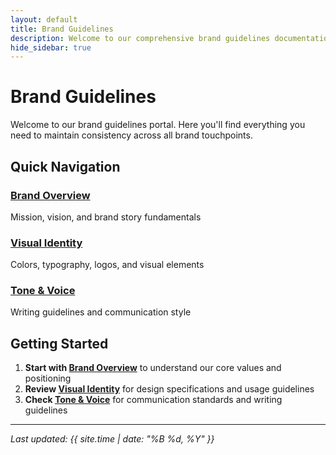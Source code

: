 ```yaml
---
layout: default
title: Brand Guidelines
description: Welcome to our comprehensive brand guidelines documentation
hide_sidebar: true
---
```


# Brand Guidelines

Welcome to our brand guidelines portal. Here you'll find everything you need to maintain consistency across all brand touchpoints.

## Quick Navigation

<nav class="homepage-nav">
  <div class="nav-section">
    <h3><a href="/brand-overview/">Brand Overview</a></h3>
    <p>Mission, vision, and brand story fundamentals</p>
  </div>
  
  <div class="nav-section">
    <h3><a href="/visual-identity/">Visual Identity</a></h3>
    <p>Colors, typography, logos, and visual elements</p>
  </div>
  
  <div class="nav-section">
    <h3><a href="/tone-voice/">Tone & Voice</a></h3>
    <p>Writing guidelines and communication style</p>
  </div>
</nav>

## Getting Started

1. **Start with [Brand Overview](/brand-overview/)** to understand our core values and positioning
2. **Review [Visual Identity](/visual-identity/)** for design specifications and usage guidelines
3. **Check [Tone & Voice](/tone-voice/)** for communication standards and writing guidelines

---

*Last updated: {{ site.time | date: "%B %d, %Y" }}*
